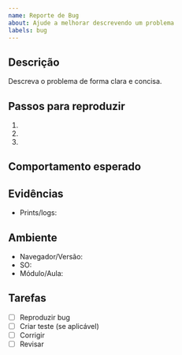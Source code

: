 ```yaml
---
name: Reporte de Bug
about: Ajude a melhorar descrevendo um problema
labels: bug
---
```


## Descrição
Descreva o problema de forma clara e concisa.

## Passos para reproduzir
1. 
2. 
3. 

## Comportamento esperado

## Evidências
- Prints/logs:

## Ambiente
- Navegador/Versão:
- SO:
- Módulo/Aula:

## Tarefas
- [ ] Reproduzir bug
- [ ] Criar teste (se aplicável)
- [ ] Corrigir
- [ ] Revisar
